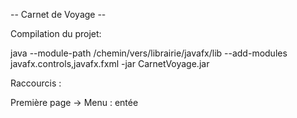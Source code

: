 -- Carnet de Voyage --

Compilation du projet:

java --module-path /chemin/vers/librairie/javafx/lib --add-modules javafx.controls,javafx.fxml -jar CarnetVoyage.jar

Raccourcis :

Première page -> Menu : entée
